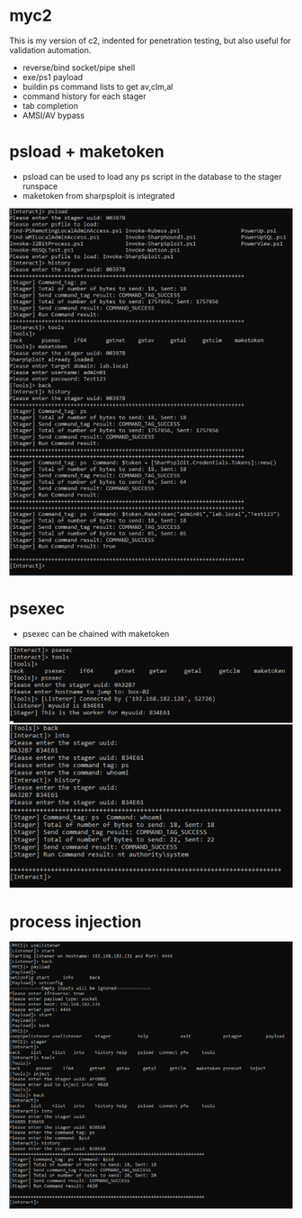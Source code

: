 # myc2
This is my version of c2, indented for penetration testing, but also useful for validation automation. 

* reverse/bind socket/pipe shell
* exe/ps1 payload
* buildin ps command lists to get av,clm,al
* command history for each stager
* tab completion
* AMSI/AV bypass


# psload + maketoken
* psload can be used to load any ps script in the database to the stager runspace
* maketoken from sharpsploit is integrated

![alt text](img/psexec.png)

# psexec
* psexec can be chained with maketoken

![alt text](img/psexec2.png)
![alt text](img/psexec3.png)

# process injection

![alt text](img/inject.png)
